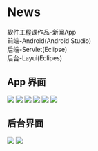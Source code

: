# News
软件工程课作品-新闻App<br/>
前端-Android(Android Studio)<br/>
后端-Servlet(Eclipse)<br/>
后台-Layui(Eclipes)<br/>
## App 界面
![](https://github.com/BeastAndBeauty/News/blob/master/images/1.png)
![](https://github.com/BeastAndBeauty/News/blob/master/images/8.png)
![](https://github.com/BeastAndBeauty/News/blob/master/images/2.png)
![](https://github.com/BeastAndBeauty/News/blob/master/images/3.png)
![](https://github.com/BeastAndBeauty/News/blob/master/images/4.png)
![](https://github.com/BeastAndBeauty/News/blob/master/images/5.png)
## 后台界面
![](https://github.com/BeastAndBeauty/News/blob/master/images/6.png)
![](https://github.com/BeastAndBeauty/News/blob/master/images/7.png)
